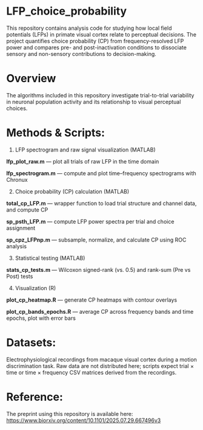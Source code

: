 # LFP_choice_probability

This repository contains analysis code for studying how local field potentials (LFPs) in primate visual cortex relate to perceptual decisions. The project quantifies choice probability (CP) from frequency-resolved LFP power and compares pre- and post-inactivation conditions to dissociate sensory and non-sensory contributions to decision-making.

# Overview

The algorithms included in this repository investigate trial-to-trial variability in neuronal population activity and its relationship to visual perceptual choices.

# Methods & Scripts:

1. LFP spectrogram and raw signal visualization (MATLAB)

**lfp_plot_raw.m** — plot all trials of raw LFP in the time domain

**lfp_spectrogram.m** — compute and plot time–frequency spectrograms with Chronux

2. Choice probability (CP) calculation (MATLAB)

**total_cp_LFP.m** — wrapper function to load trial structure and channel data, and compute CP

**sp_psth_LFP.m** — compute LFP power spectra per trial and choice assignment

**sp_cpz_LFPnp.m** — subsample, normalize, and calculate CP using ROC analysis

3. Statistical testing (MATLAB)

**stats_cp_tests.m** — Wilcoxon signed-rank (vs. 0.5) and rank-sum (Pre vs Post) tests

4. Visualization (R)

**plot_cp_heatmap.R** — generate CP heatmaps with contour overlays

**plot_cp_bands_epochs.R** — average CP across frequency bands and time epochs, plot with error bars

# Datasets:
Electrophysiological recordings from macaque visual cortex during a motion discrimination task.
Raw data are not distributed here; scripts expect trial × time or time × frequency CSV matrices derived from the recordings.

# Reference:
The preprint using this repository is available here: https://www.biorxiv.org/content/10.1101/2025.07.29.667496v3

